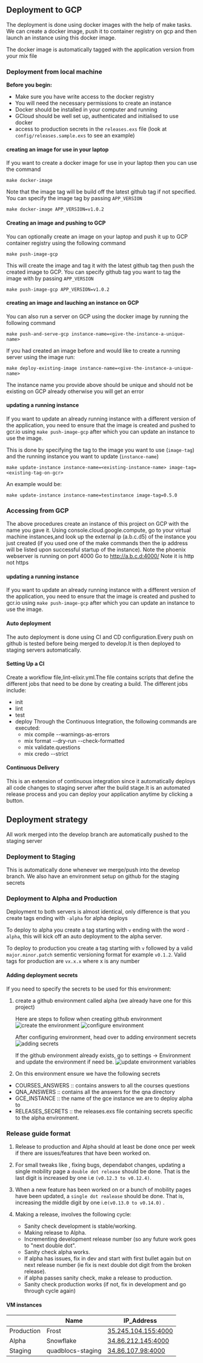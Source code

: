 ## Deployment to GCP
The deployment is done using docker images with the help of make tasks. We can create a docker image, push it to container registry on gcp and then launch an instance using this docker image.

The docker image is automatically tagged with the application version from your mix file

### Deployment from local machine
**Before you begin:**
- Make sure you have write access to the docker registry
- You will need the necessary permissions to create an instance
- Docker should be installed in your computer and running
- GCloud should be well set up, authenticated and initialised to use docker
- access to production secrets in the `releases.exs` file (look at `config/releases.sample.exs` to see an example)


#### creating an image for use in your laptop
If you want to create a docker image for use in your laptop then you can use the command
```shell
make docker-image
```
Note that the image tag will be build off the latest github tag if not specified.
You can specify the image tag by passing `APP_VERSION`

```shell
make docker-image APP_VERSION=v1.0.2
```

#### Creating an image and pushing to GCP
You can optionally create an image on your laptop and push it up to GCP container registry using the following command
```shell
make push-image-gcp
```
This will create the image and tag it with the latest github tag then push the created image to GCP.
You can specify github tag you want to tag the image with by passing `APP_VERSION`

```shell
make push-image-gcp APP_VERSION=v1.0.2
```

#### creating an image and lauching an instance on GCP
You can also run a server on GCP using the docker image by running the following command
```shell
make push-and-serve-gcp instance-name=<give-the-instance-a-unique-name>
```

If you had created an image before and would like to create a running server using the image run:
```shell
make deploy-existing-image instance-name=<give-the-instance-a-unique-name>
```

The instance name you provide above should be unique and should not be existing on GCP already otherwise you will get an error

#### updating a running instance
If you want to update an already running instance with a different version of the application, you need
to ensure that the image is created and pushed to gcr.io using `make push-image-gcp` after which you can update an instance to use the image.

This is done by specifying the tag to the image you want to use (`image-tag`) and the running instance you want to update
(`instance-name`)

```shell
make update-instance instance-name=<existing-instance-name> image-tag=<existing-tag-on-gcr>
```

An example would be:
```shell
make update-instance instance-name=testinstance image-tag=0.5.0
```

### Accessing from GCP
The above procedures create an instance of this project on GCP with the name you gave it.
Using console.cloud.google.compute, go to your virtual machine instances,and look up the external ip (a.b.c.d5) of the instance you just created (if you used one of the make commands then the ip address will be listed upon successful startup of the instance).
Note the phoenix webserver is running on port 4000
Go to http://a.b.c.d:4000/
Note it is http not https


#### updating a running instance
If you want to update an already running instance with a different version of the application, you need
to ensure that the image is created and pushed to gcr.io using `make push-image-gcp` after which you can update an instance to use the image.


#### Auto deployment
The auto deployment is done using CI and CD configuration.Every push on github is tested before being merged to develop.It is then deployed to staging servers automatically.

#### Setting Up a CI
Create a workflow file,lint-elixir.yml.The file contains scripts that define the different jobs that need to be done by creating a build.
The different jobs include:
- init
- lint
- test
- deploy
Through the Continuous Integration, the following commands are executed:
   - mix compile --warnings-as-errors
   - mix format --dry-run --check-formatted
   - mix validate.questions
   - mix credo --strict

#### Continuous Delivery
This is an extension of continuous integration since it automatically deploys all code changes to staging server after the build stage.It is an automated release process and you can deploy your application anytime by clicking a button.



## Deployment strategy
All work merged into the develop branch are automatically pushed to the staging server


### Deployment to Staging
This is automatically done whenever we merge/push into the develop branch.
We also have an environment setup on github for the staging secrets

### Deployment to Alpha and Production

Deployment to both servers is almost identical, only difference is that you create tags ending with `-alpha` for alpha deploys

To deploy to alpha you create a tag starting with `v` ending with the word `-alpha`, this will kick off an auto deployment to the alpha server.

To deploy to production you create a tag starting with `v` followed by a valid `major.minor.patch` sementic versioning format  for example `v0.1.2`. Valid tags for production are `vx.x.x` where x is any number


#### Adding deployment secrets
If you need to specify the secrets to be used for this environment:


1. create a github environment called alpha (we already have one for this project)

   Here are steps to follow when creating github environment
   ![create the environment](./images/deployment/create_env.png)
   ![configure environment](./images/deployment/configure_env.png)

   After configuring environment, head over to adding environment secrets
   ![adding secrets](./images/deployment/add_secrets.png)

   If the github environment already exists, go to settings -> Environment and update the
   environment if need be.
    ![update environment variables](./images/deployment/update_env.png)


2. On this environment ensure we have the following secrets
  - COURSES_ANSWERS :: contains answers to all the courses questions
  - QNA_ANSWERS  :: contains all the answers for the qna directory
  - GCE_INSTANCE :: the  name of the gce instance we are to  deploy alpha to
  - RELEASES_SECRETS :: the releases.exs file containing secrets specific to the alpha environment.


### Release guide format

1. Release to production and Alpha should at least be done once per week if there are issues/features that have been worked on.

2. For small tweaks like , fixing bugs, dependabot changes, updating a single mobility page a `double dot release` should be done. That is the last digit is increased by one i.e `(v0.12.3 to v0.12.4)`.

3. When a new feature has been worked on or a bunch of mobility pages have been updated, a `single dot realease` should be done. That is, increasing the middle digit by one i.e`(v0.13.0 to v0.14.0)` .

4. Making a release, involves the following cycle:
     
     * Sanity check development is stable/working.
     * Making release to Alpha.
     * Incrementing development release number (so any future work goes to "next double dot".
     * Sanity check alpha works.
     * If alpha has issues, fix in dev and start with first bullet again but on next release number (ie fix is next double dot digit from the broken release).
     * if alpha passes sanity check, make a release to production.
     * Sanity check production works (if not, fix in development and go through cycle again)

#### VM instances

|               | Name     | IP_Address |
| ----------- | ----------- |-----------------|
| Production      | Frost       | [35.245.104.155:4000]([35.245.104.155:4000) |
| Alpha   | Snowflake        | [34.86.212.145:4000]([34.86.212.145:4000) |
| Staging | quadblocs-staging | [34.86.107.98:4000]([34.86.212.145:4000) | 


    